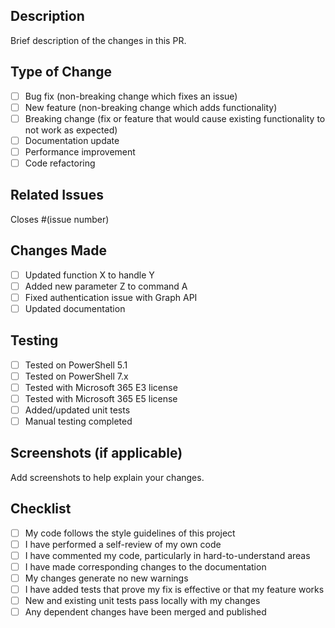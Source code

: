 ## Description
Brief description of the changes in this PR.

## Type of Change
- [ ] Bug fix (non-breaking change which fixes an issue)
- [ ] New feature (non-breaking change which adds functionality)
- [ ] Breaking change (fix or feature that would cause existing functionality to not work as expected)
- [ ] Documentation update
- [ ] Performance improvement
- [ ] Code refactoring

## Related Issues
Closes #(issue number)

## Changes Made
- [ ] Updated function X to handle Y
- [ ] Added new parameter Z to command A
- [ ] Fixed authentication issue with Graph API
- [ ] Updated documentation

## Testing
- [ ] Tested on PowerShell 5.1
- [ ] Tested on PowerShell 7.x
- [ ] Tested with Microsoft 365 E3 license
- [ ] Tested with Microsoft 365 E5 license
- [ ] Added/updated unit tests
- [ ] Manual testing completed

## Screenshots (if applicable)
Add screenshots to help explain your changes.

## Checklist
- [ ] My code follows the style guidelines of this project
- [ ] I have performed a self-review of my own code
- [ ] I have commented my code, particularly in hard-to-understand areas
- [ ] I have made corresponding changes to the documentation
- [ ] My changes generate no new warnings
- [ ] I have added tests that prove my fix is effective or that my feature works
- [ ] New and existing unit tests pass locally with my changes
- [ ] Any dependent changes have been merged and published